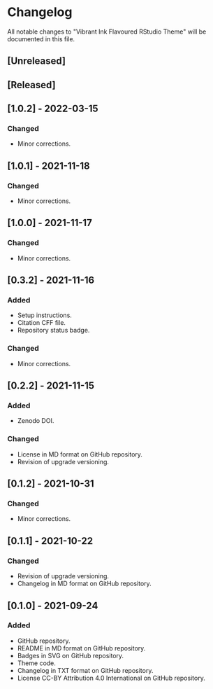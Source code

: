 # Changelog
All notable changes to "Vibrant Ink Flavoured RStudio Theme" will be documented in this file.

## [Unreleased]

## [Released]

## [1.0.2] - 2022-03-15
### Changed
- Minor corrections.

## [1.0.1] - 2021-11-18
### Changed
- Minor corrections.

## [1.0.0] - 2021-11-17
### Changed
- Minor corrections.

## [0.3.2] - 2021-11-16
### Added
- Setup instructions.
- Citation CFF file.
- Repository status badge.
### Changed
- Minor corrections.

## [0.2.2] - 2021-11-15
### Added
- Zenodo DOI.
### Changed
- License in MD format on GitHub repository.
- Revision of upgrade versioning.

## [0.1.2] - 2021-10-31
### Changed
- Minor corrections.

## [0.1.1] - 2021-10-22
### Changed
- Revision of upgrade versioning.
- Changelog in MD format on GitHub repository.

## [0.1.0] - 2021-09-24
### Added
- GitHub repository.
- README in MD format on GitHub repository.
- Badges in SVG on GitHub repository.
- Theme code.
- Changelog in TXT format on GitHub repository.
- License CC-BY Attribution 4.0 International on GitHub repository.
